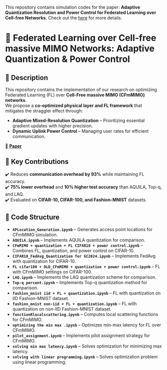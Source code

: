 This repository contains simulation codes for the paper: **Adaptive Quantization Resolution and Power Control for Federated Learning over Cell-free Networks**. Check out the [here](https://arxiv.org/abs/2412.10878) for more details.

# 📡 Federated Learning over Cell-free massive MIMO Networks: Adaptive Quantization & Power Control  

## 📖 Description  
This repository contains the implementation of our research on optimizing Federated Learning (FL) over **Cell-Free massive MIMO (CFmMIMO) networks**.  
We propose a **co-optimized physical layer and FL framework** that mitigates the straggler effect through:  
- **Adaptive Mixed-Resolution Quantization** – Prioritizing essential gradient updates with higher precision.  
- **Dynamic Uplink Power Control** – Managing user rates for efficient communication.  

📄 **[Paper](https://arxiv.org/abs/2412.10878)**  

## 🚀 Key Contributions  
✔️ Reduces **communication overhead by 93%** while maintaining FL accuracy.  
✔️ **75% lower overhead** and **10% higher test accuracy** than AQUILA, Top-q, and LAQ.  
✔️ Evaluated on **CIFAR-10, CIFAR-100, and Fashion-MNIST** datasets.  



## 📂 Code Structure  

- **`APLocation_Generation.ipynb`** – Generates access point locations for CFmMIMO simulation.  
- **`AQUILA.ipynb`** – Implements AQUILA quantization for comparison.  
- **`CFmMIMO + quantization + FL CIFAR10 + power control.ipynb`** – Combines FL, quantization, and power control on CIFAR-10.  
- **`CIFAR10_FedAvg_Quantization for GC2024.ipynb`** – Implements FedAvg with quantization for CIFAR-10.  
- **`FL cifar100 + OLD_CFmMIMO + quantization + power control.ipynb`** – FL with CFmMIMO settings on CIFAR-100.  
- **`LAQ.ipynb`** – Implements the LAQ quantization scheme for comparison.  
- **`Top-q percent.ipynb`** – Implements Top-q quantization method for comparison.  
- **`fashion_mnist iid + FL + quantization.ipynb`** – FL with quantization on IID Fashion-MNIST dataset.  
- **`fashion_mnist non-iid + FL + quantization.ipynb`** – FL with quantization on non-IID Fashion-MNIST dataset.  
- **`functionRlocalscattering.ipynb`** – Computes local scattering functions for CFmMIMO.  
- **`optimizing the min max .ipynb`** – Optimizes min-max latency for FL over CFmMIMO.  
- **`pilot_assignment.ipynb`** – Implements pilot assignment strategy for CFmMIMO.  
- **`solving min max latency.ipynb`** – Solves optimization for minimizing max latency.  
- **`solving with linear programming.ipynb`** – Solves optimization problem using linear programming.  

